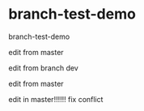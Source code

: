 # branch-test-demo
branch-test-demo

edit from master

edit from branch dev

edit from master


edit in master!!!!!!
fix conflict
